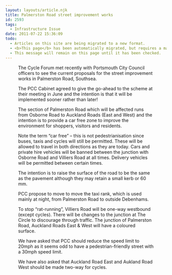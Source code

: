 ```yaml
---
layout: layouts/article.njk
title: Palmerston Road street improvement works
id: 2593
tags:
  - Infrastructure Issue
date: 2011-07-22 15:36:09
todo:
  - Articles on this site are being migrated to a new format.
  - <b>This page</b> has been automatically migrated, but requires a manual check-&amp;-tune to ensure the format and links all work as expected.
  - This message will remain on this page until it has been checked.
---
```


<figure id="attachment_2596" align="alignright" width="300" caption="The southern section of Palmerston Road, Southsea"][![The southern section of Palmerston Road, Southsea](http://www.pompeybug.co.uk/wp-content/uploads/2011/07/Palmerston-Road-Southsea-2-300x225.jpg "Palmerston Road Southsea")](http://www.pompeybug.co.uk/wp-content/uploads/2011/07/Palmerston-Road-Southsea-2.jpg)</figure>

The Cycle Forum met recently with Portsmouth City Council officers to see the current proposals for the street improvement works in Palmerston Road, Southsea.

The PCC Cabinet agreed to give the go-ahead to the scheme at their meeting in June and the intention is that it will be implemented sooner rather than later!

The section of Palmerston Road which will be affected runs from Osborne Road to Auckland Roads (East and West) and the intention is to provide a car free zone to improve the environment for shoppers, visitors and residents.

Note the term “car free” – this is not pedestrianisation since buses, taxis and cycles will still be permitted. These will be allowed to travel in both directions as they are today. Cars and private hire vehicles will be banned between the junction with Osborne Road and Villiers Road at all times. Delivery vehicles will be permitted between certain times.

The intention is to raise the surface of the road to be the same as the pavement although they may retain a small kerb or 60 mm.

PCC propose to move to move the taxi rank, which is used mainly at night, from Palmerston Road to outside Debenhams.

To stop “rat-running”, Villiers Road will be one-way westbound (except cycles). There will be changes to the junction at The Circle to discourage through traffic. The junction of Palmerston Road, Auckland Roads East &amp; West will have a coloured surface.

We have asked that PCC should reduce the speed limit to 20mph as it seems odd to have a pedestrian-friendly street with a 30mph speed limit.

We have also asked that Auckland Road East and Aukland Road West should be made two-way for cycles.